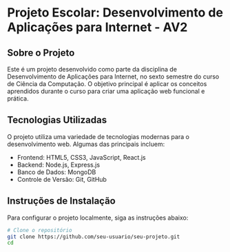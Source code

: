 # Projeto Escolar: Desenvolvimento de Aplicações para Internet - AV2

## Sobre o Projeto

Este é um projeto desenvolvido como parte da disciplina de Desenvolvimento de Aplicações para Internet, no sexto semestre do curso de Ciência da Computação. O objetivo principal é aplicar os conceitos aprendidos durante o curso para criar uma aplicação web funcional e prática.

## Tecnologias Utilizadas

O projeto utiliza uma variedade de tecnologias modernas para o desenvolvimento web. Algumas das principais incluem:

- Frontend: HTML5, CSS3, JavaScript, React.js
- Backend: Node.js, Express.js
- Banco de Dados: MongoDB
- Controle de Versão: Git, GitHub

## Instruções de Instalação

Para configurar o projeto localmente, siga as instruções abaixo:

```bash
# Clone o repositório
git clone https://github.com/seu-usuario/seu-projeto.git
cd 
